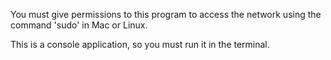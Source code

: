 You must give permissions to this program to access the network using the command 'sudo' in Mac or Linux.

This is a console application, so you must run it in the terminal.
